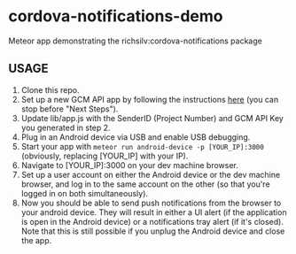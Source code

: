 cordova-notifications-demo
==========================

Meteor app demonstrating the richsilv:cordova-notifications package

## USAGE

1. Clone this repo.
2. Set up a new GCM API app by following the instructions [here](https://developer.android.com/google/gcm/gs.html) (you can stop before "Next Steps").
3. Update lib/app.js with the SenderID (Project Number) and GCM API Key you generated in step 2.
4. Plug in an Android device via USB and enable USB debugging.
5. Start your app with `meteor run android-device -p [YOUR_IP]:3000` (obviously, replacing [YOUR_IP] with your IP).
6. Navigate to [YOUR_IP]:3000 on your dev machine browser.
7. Set up a user account on either the Android device or the dev machine browser, and log in to the same account on the other (so that you're logged in on both simultaneously).
8. Now you should be able to send push notifications from the browser to your android device.  They will result in either a UI alert (if the application is open in the Android device) or a notifications tray alert (if it's closed).  Note that this is still possible if you unplug the Android device and close the app.
